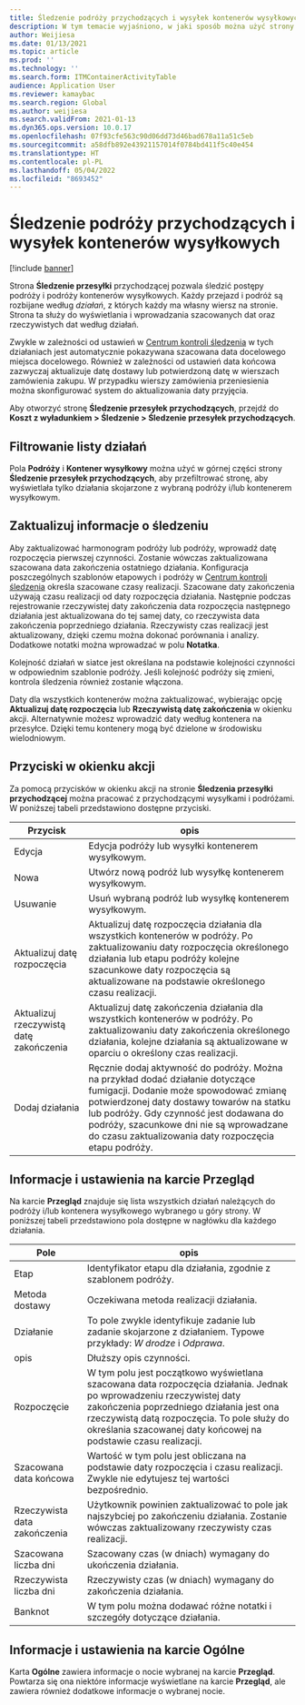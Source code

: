 ```yaml
---
title: Śledzenie podróży przychodzących i wysyłek kontenerów wysyłkowych
description: W tym temacie wyjaśniono, w jaki sposób można użyć strony Śledzenie przesyłki przychodzącej do śledzenia postępów podróży i podróży kontenerów wysyłkowych.
author: Weijiesa
ms.date: 01/13/2021
ms.topic: article
ms.prod: ''
ms.technology: ''
ms.search.form: ITMContainerActivityTable
audience: Application User
ms.reviewer: kamaybac
ms.search.region: Global
ms.author: weijiesa
ms.search.validFrom: 2021-01-13
ms.dyn365.ops.version: 10.0.17
ms.openlocfilehash: 07f93cfe563c90d06dd73d46bad678a11a51c5eb
ms.sourcegitcommit: a58dfb892e43921157014f0784bd411f5c40e454
ms.translationtype: HT
ms.contentlocale: pl-PL
ms.lasthandoff: 05/04/2022
ms.locfileid: "8693452"
---
```

# <a name="track-inbound-voyages-and-shipping-container-journeys"></a>Śledzenie podróży przychodzących i wysyłek kontenerów wysyłkowych

[!include [banner](../../includes/banner.md)]

Strona **Śledzenie przesyłki** przychodzącej pozwala śledzić postępy podróży i podróży kontenerów wysyłkowych. Każdy przejazd i podróż są rozbijane według *działań*, z których każdy ma własny wiersz na stronie. Strona ta służy do wyświetlania i wprowadzania szacowanych dat oraz rzeczywistych dat według działań.

Zwykle w zależności od ustawień w [Centrum kontroli śledzenia](delivery-information-setup.md#tracking-control-center) w tych działaniach jest automatycznie pokazywana szacowana data docelowego miejsca docelowego. Również w zależności od ustawień data końcowa zazwyczaj aktualizuje datę dostawy lub potwierdzoną datę w wierszach zamówienia zakupu. W przypadku wierszy zamówienia przeniesienia można skonfigurować system do aktualizowania daty przyjęcia.

Aby otworzyć stronę **Śledzenie przesyłek przychodzących**, przejdź do **Koszt z wyładunkiem \> Śledzenie \> Śledzenie przesyłek przychodzących**.

## <a name="filter-the-activities-list"></a>Filtrowanie listy działań

Pola **Podróży** i **Kontener wysyłkowy** można użyć w górnej części strony **Śledzenie przesyłek przychodzących**, aby przefiltrować stronę, aby wyświetlała tylko działania skojarzone z wybraną podróży i/lub kontenerem wysyłkowym.

## <a name="update-tracking-information"></a>Zaktualizuj informacje o śledzeniu

Aby zaktualizować harmonogram podróży lub podróży, wprowadź datę rozpoczęcia pierwszej czynności. Zostanie wówczas zaktualizowana szacowana data zakończenia ostatniego działania. Konfiguracja poszczególnych szablonów etapowych i podróży w [Centrum kontroli śledzenia](delivery-information-setup.md#tracking-control-center) określa szacowane czasy realizacji. Szacowane daty zakończenia używają czasu realizacji od daty rozpoczęcia działania. Następnie podczas rejestrowanie rzeczywistej daty zakończenia data rozpoczęcia następnego działania jest aktualizowana do tej samej daty, co rzeczywista data zakończenia poprzedniego działania. Rzeczywisty czas realizacji jest aktualizowany, dzięki czemu można dokonać porównania i analizy. Dodatkowe notatki można wprowadzać w polu **Notatka**.

Kolejność działań w siatce jest określana na podstawie kolejności czynności w odpowiednim szablonie podróży. Jeśli kolejność podróży się zmieni, kontrola śledzenia również zostanie włączona.

Daty dla wszystkich kontenerów można zaktualizować, wybierając opcję **Aktualizuj datę rozpoczęcia** lub **Rzeczywistą datę zakończenia** w okienku akcji. Alternatywnie możesz wprowadzić daty według kontenera na przesyłce. Dzięki temu kontenery mogą być dzielone w środowisku wielodniowym.

## <a name="buttons-on-the-action-pane"></a>Przyciski w okienku akcji

Za pomocą przycisków w okienku akcji na stronie **Śledzenia przesyłki przychodzącej** można pracować z przychodzącymi wysyłkami i podróżami. W poniższej tabeli przedstawiono dostępne przyciski.

| Przycisk | opis |
|---|---|
| Edycja | Edycja podróży lub wysyłki kontenerem wysyłkowym. |
| Nowa | Utwórz nową podróż lub wysyłkę kontenerem wysyłkowym. |
| Usuwanie | Usuń wybraną podróż lub wysyłkę kontenerem wysyłkowym. |
| Aktualizuj datę rozpoczęcia | Aktualizuj datę rozpoczęcia działania dla wszystkich kontenerów w podróży. Po zaktualizowaniu daty rozpoczęcia określonego działania lub etapu podróży kolejne szacunkowe daty rozpoczęcia są aktualizowane na podstawie określonego czasu realizacji. |
| Aktualizuj rzeczywistą datę zakończenia | Aktualizuj datę zakończenia działania dla wszystkich kontenerów w podróży. Po zaktualizowaniu daty zakończenia określonego działania, kolejne działania są aktualizowane w oparciu o określony czas realizacji. |
| Dodaj działania | Ręcznie dodaj aktywność do podróży. Można na przykład dodać działanie dotyczące fumigacji. Dodanie może spowodować zmianę potwierdzonej daty dostawy towarów na statku lub podróży. Gdy czynność jest dodawana do podróży, szacunkowe dni nie są wprowadzane do czasu zaktualizowania daty rozpoczęcia etapu podróży. |

## <a name="information-and-settings-on-the-overview-tab"></a>Informacje i ustawienia na karcie Przegląd

Na karcie **Przegląd** znajduje się lista wszystkich działań należących do podróży i/lub kontenera wysyłkowego wybranego u góry strony. W poniższej tabeli przedstawiono pola dostępne w nagłówku dla każdego działania.

| Pole | opis |
|---|---|
| Etap | Identyfikator etapu dla działania, zgodnie z szablonem podróży. |
| Metoda dostawy | Oczekiwana metoda realizacji działania. |
| Działanie | To pole zwykle identyfikuje zadanie lub zadanie skojarzone z działaniem. Typowe przykłady: *W drodze* i *Odprawa*. |
| opis | Dłuższy opis czynności. |
| Rozpoczęcie | W tym polu jest początkowo wyświetlana szacowana data rozpoczęcia działania. Jednak po wprowadzeniu rzeczywistej daty zakończenia poprzedniego działania jest ona rzeczywistą datą rozpoczęcia. To pole służy do określania szacowanej daty końcowej na podstawie czasu realizacji. |
| Szacowana data końcowa | Wartość w tym polu jest obliczana na podstawie daty rozpoczęcia i czasu realizacji. Zwykle nie edytujesz tej wartości bezpośrednio. |
| Rzeczywista data zakończenia | Użytkownik powinien zaktualizować to pole jak najszybciej po zakończeniu działania. Zostanie wówczas zaktualizowany rzeczywisty czas realizacji. |
| Szacowana liczba dni | Szacowany czas (w dniach) wymagany do ukończenia działania. |
| Rzeczywista liczba dni | Rzeczywisty czas (w dniach) wymagany do zakończenia działania. |
| Banknot | W tym polu można dodawać różne notatki i szczegóły dotyczące działania. |

## <a name="information-and-settings-on-the-general-tab"></a>Informacje i ustawienia na karcie Ogólne

Karta **Ogólne** zawiera informacje o nocie wybranej na karcie **Przegląd**. Powtarza się ona niektóre informacje wyświetlane na karcie **Przegląd**, ale zawiera również dodatkowe informacje o wybranej nocie.
